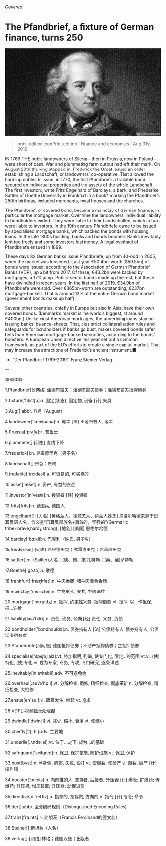 ###### Covered

# The Pfandbrief, a fixture of German finance, turns 250 

![image](images/20190831_FNP007_0.jpg) 

> print-edition iconPrint edition | Finance and economics | Aug 31st 2019 

IN 1769 THE noble landowners of Silesia—then in Prussia, now in Poland—were short of cash. War and plummeting farm output had left their mark. On August 29th the king stepped in. Frederick the Great issued an order establishing a Landschaft, or landowners’ co-operative. That allowed the hard-up nobles to issue, in 1770, the first Pfandbrief: a tradable bond, secured on individual properties and the assets of the whole Landschaft. The first investors, write Fritz Engelhard of Barclays, a bank, and Friederike Sattler of Goethe University in Frankfurt in a book* marking the Pfandbrief’s 250th birthday, included merchants, royal houses and the churches. 

The Pfandbrief, or covered bond, became a mainstay of German finance, in particular the mortgage market. Over time the landowners’ individual liability to bondholders ended. They were liable to their Landschaften, which in turn were liable to investors. In the 19th century Pfandbriefe came to be issued by specialised mortgage banks, which backed the bonds with housing loans. In the late 1800s building, banks and bonds boomed. Banks inevitably lent too freely and some investors lost money. A legal overhaul of Pfandbriefe ensued in 1899. 

These days 82 German banks issue Pfandbriefe, up from 40-odd in 2005, when the market was loosened. Last year €50.4bn-worth ($59.5bn) of bonds were issued, according to the Association of German Pfandbrief Banks (VDP), up a bit from 2017. Of these, €43.2bn were backed by mortgages, a 17% jump. Public-sector bonds made up the rest, but these have dwindled in recent years. In the first half of 2019, €34.9bn of Pfandbriefe were sold. Over €365bn-worth are outstanding, €237bn mortgage-backed. That is around 12% of the entire German bond market (government bonds make up half). 

Several other countries, chiefly in Europe but also in Asia, have their own covered bonds. (Denmark’s market is the world’s biggest, at around €400bn.) Unlike most American mortgages, the underlying loans stay on issuing banks’ balance-sheets. That, plus strict collateralisation rules and safeguards for bondholders if banks go bust, makes covered bonds safer bets than American mortgage-backed securities, according to the bonds’ boosters. A European Union directive this year set out a common framework, as part of the EU’s efforts to create a single capital market. That may increase the attractions of Frederick’s ancient instrument.■ 

* “Der Pfandbrief 1769-2019”. Franz Steiner Verlag. 

-- 

 单词注释:

1.Pfandbrief[]:[网络] 潘德布雷夫；潘德布雷夫债券；潘德布雷夫抵押债券 

2.fixture['fikstʃә]:n. 固定(状态), 固定物, 设备 [计] 夹具 

3.Aug[]:abbr. 八月（August） 

4.landowner['lændәunә]:n. 地主 [法] 土地所有人, 地主 

5.Prussia['prʌʃә]:n. 普鲁士 

6.plummete[]:[网络] 直线下降 

7.frederick[]:n. 弗雷德里克（男子名） 

8.landschaft[]:景色；景域 

9.tradable['treidәbl]:a. 可贸易的, 可买卖的 

10.asset['æset]:n. 资产, 有益的东西 

11.investor[in'vestә]:n. 投资者 [经] 投资者 

12.fritz[frits]:n. 德国兵, 德国人 

13.engelhard[]: [人名] [英格兰人、德意志人、荷兰人姓氏] 恩格尔哈德来源于日耳曼语人名，含义是“日耳曼部族名+勇敢的，坚强的”(Germanic tribe+brave,hardy,strong); [地名] [美国] 恩格尔哈德 

14.barclay['bɑ:kli]:n. 巴克利（姓氏, 男子名） 

15.friederike[]:[网络] 弗里德里克；弗雷德里克；弗莉缔里克 

16.sattler[]:n. (Sattler)人名；(德、匈、捷)扎特勒；(英、葡)萨特勒 

17.Goethe['gә:tә]:n. 歌德 

18.frankfurt['fræŋkfәt]:n. 牛肉香肠, 猪牛肉混合香肠 

19.mainstay['meinstei]:n. 主桅支索, 支柱, 中流砥柱 

20.mortgage['mɒ:gidʒ]:n. 抵押, 约束性义务, 抵押借款 vt. 抵押, 以...作担保, 把...许给 

21.liability[laiә'biliti]:n. 责任, 债务, 倾向 [经] 责任, 义务, 负债 

22.bondholder['bɒndhәuldә]:n. 债券持有人 [法] 公债持有人, 债券持有人, 公债证书所有者 

23.Pfandbriefe[]:[网络] 德国抵押债券；不动产抵押债券；之抵押债券 

24.specialise['speʃә,laiz]:vt. 特加指明, 列举, 使专门化, 限定...的范围 vt.vi. (使)特化, (使)专化 vi. 成为专家, 专务, 专攻, 专门研究, 逐条详述 

25.inevitably[in'evitәbli]:adv. 不可避免地 

26.overhaul[.әuvә'hɒ:l]:vt. 分解检查, 翻修, 精细检查, 彻底革新 n. 分解检查, 精细检查, 大检修 

27.ensue[en'su:]:vi. 跟着发生, 继起 vt. 追求 

28.VDP[]:视频显示处理器 

29.dwindle['dwindl]:vi. 减少, 缩小, 衰落 vt. 使缩小 

30.chiefly['tʃi:fli]:adv. 主要地 

31.underlie[.ʌndә'lai]:vt. 位于...之下, 成为...的基础 

32.safeguard['seifgɑ:d]:n. 保卫, 保护措施, 防护设施 vt. 保卫, 保护 

33.bust[bʌst]:n. 半身像, 胸部, 失败, 殴打 vt. 使爆裂, 使破产 vi. 爆裂, 破产 [计] 操作错 

34.booster['bu:stә]:n. 向前推的人, 支持者, 后援者, 升压器 [化] 爆管; 扩爆药; 传爆药; 升压机; 增压装置; 升压器; 助促进剂 

35.directive[di'rektiv]:a. 指导的, 指挥的, 方向的 n. 指令 [计] 指令; 命令 

36.der[]:abbr. 区分编码规则（Distinguished Encoding Rules） 

37.franz[frɑ:nts]:n. 弗朗茨（Francis Ferdinand的德文名） 

38.Steiner[]:斯坦纳（人名） 

39.verlag[]:[网络] 林格；德国汉堡；出版者 

